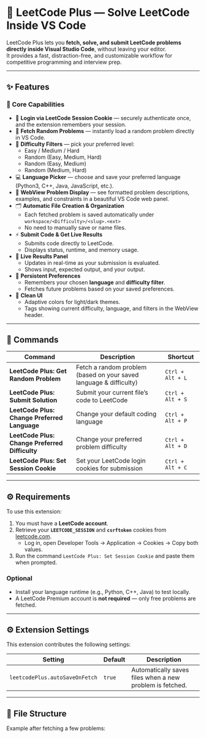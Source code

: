 # 🧩 LeetCode Plus — Solve LeetCode Inside VS Code

LeetCode Plus lets you **fetch, solve, and submit LeetCode problems directly inside Visual Studio Code**, without leaving your editor.  
It provides a fast, distraction-free, and customizable workflow for competitive programming and interview prep.

<!-- ![LeetCode Plus](images/demo.png) -->

---

## ✨ Features

### 🚀 Core Capabilities
- 🔐 **Login via LeetCode Session Cookie** — securely authenticate once, and the extension remembers your session.
- 🎯 **Fetch Random Problems** — instantly load a random problem directly in VS Code.
- 🧠 **Difficulty Filters** — pick your preferred level:
  - Easy / Medium / Hard  
  - Random (Easy, Medium, Hard)  
  - Random (Easy, Medium)  
  - Random (Medium, Hard)
- 💻 **Language Picker** — choose and save your preferred language (Python3, C++, Java, JavaScript, etc.).
- 🧩 **WebView Problem Display** — see formatted problem descriptions, examples, and constraints in a beautiful VS Code web panel.
- 🗂 **Automatic File Creation & Organization**
  - Each fetched problem is saved automatically under `workspace/<Difficulty>/<slug>.<ext>`
  - No need to manually save or name files.
- ⚡ **Submit Code & Get Live Results**
  - Submits code directly to LeetCode.
  - Displays status, runtime, and memory usage.
- 🧪 **Live Results Panel**
  - Updates in real-time as your submission is evaluated.
  - Shows input, expected output, and your output.
- 🧭 **Persistent Preferences**
  - Remembers your chosen **language** and **difficulty filter**.
  - Fetches future problems based on your saved preferences.
- 🧱 **Clean UI**
  - Adaptive colors for light/dark themes.
  - Tags showing current difficulty, language, and filters in the WebView header.

---

## 🧰 Commands

| Command | Description | Shortcut |
|----------|-------------|-----------|
| **LeetCode Plus: Get Random Problem** | Fetch a random problem (based on your saved language & difficulty) | `Ctrl + Alt + L` |
| **LeetCode Plus: Submit Solution** | Submit your current file’s code to LeetCode | `Ctrl + Alt + S` |
| **LeetCode Plus: Change Preferred Language** | Change your default coding language | `Ctrl + Alt + P` |
| **LeetCode Plus: Change Preferred Difficulty** | Change your preferred problem difficulty | `Ctrl + Alt + D` |
| **LeetCode Plus: Set Session Cookie** | Set your LeetCode login cookies for submission | `Ctrl + Alt + C` |

---

## ⚙️ Requirements

To use this extension:
1. You must have a **LeetCode account**.
2. Retrieve your **`LEETCODE_SESSION`** and **`csrftoken`** cookies from [leetcode.com](https://leetcode.com/).  
   - Log in, open Developer Tools → Application → Cookies → Copy both values.
3. Run the command `LeetCode Plus: Set Session Cookie` and paste them when prompted.

### Optional
- Install your language runtime (e.g., Python, C++, Java) to test locally.
- A LeetCode Premium account is **not required** — only free problems are fetched.

---

## ⚙️ Extension Settings

This extension contributes the following settings:

| Setting | Default | Description |
|----------|----------|-------------|
| `leetcodePlus.autoSaveOnFetch` | `true` | Automatically saves files when a new problem is fetched. |

---

## 🧭 File Structure

Example after fetching a few problems:

